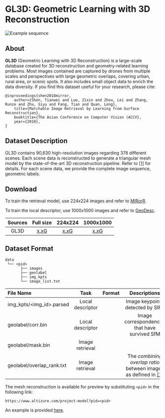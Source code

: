 # GL3D: Geometric Learning with 3D Reconstruction
![Example sequence](img/dataset_view.png)

## About

**GL3D** (Geometric Learning with 3D Reconstruction) is a large-scale database created for 3D reconstruction and geometry-related learning problems. Most images contained are captured by drones from multiple scales and perspectives with large geometric overlaps, covering urban, rural area, or scenic spots. It also includes small object data to enrich the data diversity. If you find this dataset useful for your research, please cite:

    @inproceedings{shen2018mirror,
        author={Shen, Tianwei and Luo, Zixin and Zhou, Lei and Zhang, Runze and Zhu, Siyu and Fang, Tian and Quan, Long},
        title={Matchable Image Retrieval by Learning from Surface Reconstruction},
        booktitle={The Asian Conference on Computer Vision (ACCV},
        year={2018},
    }

## Dataset Description

GL3D contains 90,630 high-resolution images regarding 378 different scenes. Each scene data is reconstructed to generate a triangular mesh model by the state-of-the-art 3D reconstruction pipeline. Refer to [\[1\]][1] for details. For each scene data, we provide the complete image sequence, geometric labels.

## Download

To train the retrieval model, use 224x224 images and refer to [MIRorR](https://github.com/hlzz/mirror).

To train the local descriptor, use 1000x1000 images and refer to [GeoDesc](https://github.com/lzx551402/geodesc).

|  Sources | Full size |  224x224 | 1000x1000 |
|:--------:|:---------:|:--------:|:---------:|
| GL3D     | [x.xG]() | [x.xG]() | [x.xG]() | [x.xG]() |

## Dataset Format 

```
data                          
 └── <pid> 
       ├── images       
       ├── geolabel
       ├── img_kpts 
       └── image_list.txt
```

|File Name                |Task            |Format|Descriptions                                |Dowload |
|:------------------------|:--------------:|:----:|:------------------------------------------:|:------:|
|img_kpts/<img_id>.parsed |Local descriptor|      |Image keypoints detected by SIFT            |[x.xG]()|
|geolabel/corr.bin        |Local descriptor|      |Image correspondences that have survived SfM|[x.xG]()|
|geolabel/mask.bin        |Image retrieval |      |                                            |[x.xG]()|
|geolabel/overlap_rank.txt|Image retrieval |      |The *combining overlap ratio* between images as defined in [\[1\]][1]|[x.xG]()|

The mesh reconstruction is available for preview by substituting `<pid>` in the following link:

```
https://www.altizure.com/project-model?pid=<pid>
```

An example is provided [here](https://www.altizure.com/project-model?pid=57f8d9bbe73f6760f10e916a).

[1]: https://arxiv.org/abs/1811.10343